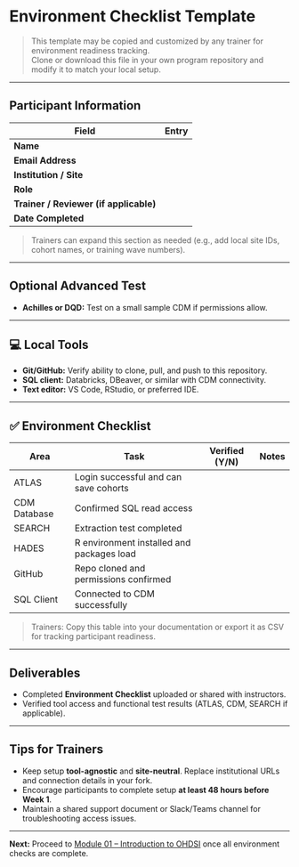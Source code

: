 # Environment Checklist Template

> This template may be copied and customized by any trainer for environment readiness tracking.  
> Clone or download this file in your own program repository and modify it to match your local setup.

---

## Participant Information

| Field | Entry |
|--------|--------|
| **Name** |  |
| **Email Address** |  |
| **Institution / Site** |  |
| **Role** |  |
| **Trainer / Reviewer (if applicable)** |  |
| **Date Completed** |  |

> Trainers can expand this section as needed (e.g., add local site IDs, cohort names, or training wave numbers).

---

## Optional Advanced Test
- **Achilles or DQD:** Test on a small sample CDM if permissions allow.

---

## 💻 Local Tools
- **Git/GitHub:** Verify ability to clone, pull, and push to this repository.
- **SQL client:** Databricks, DBeaver, or similar with CDM connectivity.
- **Text editor:** VS Code, RStudio, or preferred IDE.

---

## ✅ Environment Checklist

| Area | Task | Verified (Y/N) | Notes |
|------|------|----------------|-------|
| ATLAS | Login successful and can save cohorts |  |  |
| CDM Database | Confirmed SQL read access |  |  |
| SEARCH | Extraction test completed |  |  |
| HADES | R environment installed and packages load |  |  |
| GitHub | Repo cloned and permissions confirmed |  |  |
| SQL Client | Connected to CDM successfully |  |  |

> Trainers: Copy this table into your documentation or export it as CSV for tracking participant readiness.

---

## Deliverables
- Completed **Environment Checklist** uploaded or shared with instructors.  
- Verified tool access and functional test results (ATLAS, CDM, SEARCH if applicable).

---

## Tips for Trainers
- Keep setup **tool-agnostic** and **site-neutral**. Replace institutional URLs and connection details in your fork.  
- Encourage participants to complete setup **at least 48 hours before Week 1**.  
- Maintain a shared support document or Slack/Teams channel for troubleshooting access issues.

---

**Next:** Proceed to [Module 01 – Introduction to OHDSI](../modules/module-01-intro-ohdsi.md) once all environment checks are complete.
